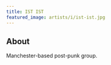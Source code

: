 ```yaml
---
title: IST IST
featured_image: artists/i/ist-ist.jpg
---
```

## About

Manchester-based post-punk group.
